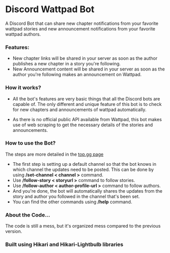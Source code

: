 # Discord Wattpad Bot

A Discord Bot that can share new chapter notifications from your favorite wattpad stories and new announcement notifications from your favorite wattpad authors.

### Features:
* New chapter links will be shared in your server as soon as the author publishes a new chapter in a story you're following.
* New Announcement content will be shared in your server as soon as the author you're following makes an announcement on Wattpad.

### How it works?
* All the bot's features are very basic things that all the Discord bots are capable of. The only different and unique feature of this bot is to check for new chapters and announcements of wattpad automatically.

* As there is no official public API available from Wattpad, this bot makes use of web scraping to get the necessary details of the stories and announcements.

### How to use the Bot?
The steps are more detailed in the [top.gg page](https://top.gg/bot/929384339840585799)
* The first step is setting up a default channel so that the bot knows in which channel the updates need to be posted. This can be done by using **/set-channel < channel >** command.
* Use **/follow-story < storyurl >** command to follow stories.
* Use **/follow-author < author-profile-url >** command to follow authors.
* And you're done, the bot will automatically shares the updates from the story and author you followed in the channel that's been set.
* You can find the other commands using **/help** command.

### About the Code...
The code is still a mess, but it's organized mess compared to the previous version.

### Built using Hikari and Hikari-Lightbulb libraries
